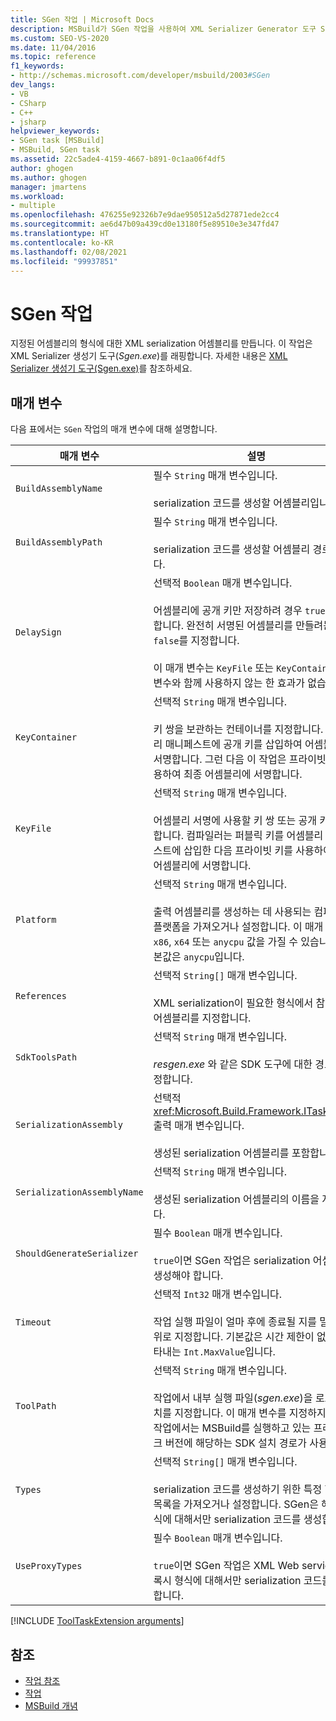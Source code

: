 ```yaml
---
title: SGen 작업 | Microsoft Docs
description: MSBuild가 SGen 작업을 사용하여 XML Serializer Generator 도구 Sgen.exe를 래핑하여 형식에 대한 XML serialization 어셈블리를 만드는 방법을 알아봅니다.
ms.custom: SEO-VS-2020
ms.date: 11/04/2016
ms.topic: reference
f1_keywords:
- http://schemas.microsoft.com/developer/msbuild/2003#SGen
dev_langs:
- VB
- CSharp
- C++
- jsharp
helpviewer_keywords:
- SGen task [MSBuild]
- MSBuild, SGen task
ms.assetid: 22c5ade4-4159-4667-b891-0c1aa06f4df5
author: ghogen
ms.author: ghogen
manager: jmartens
ms.workload:
- multiple
ms.openlocfilehash: 476255e92326b7e9dae950512a5d27871ede2cc4
ms.sourcegitcommit: ae6d47b09a439cd0e13180f5e89510e3e347fd47
ms.translationtype: HT
ms.contentlocale: ko-KR
ms.lasthandoff: 02/08/2021
ms.locfileid: "99937851"
---
```

# <a name="sgen-task"></a>SGen 작업

지정된 어셈블리의 형식에 대한 XML serialization 어셈블리를 만듭니다. 이 작업은 XML Serializer 생성기 도구(*Sgen.exe*)를 래핑합니다. 자세한 내용은 [XML Serializer 생성기 도구(Sgen.exe)](/dotnet/framework/serialization/xml-serializer-generator-tool-sgen-exe)를 참조하세요.

## <a name="parameters"></a>매개 변수

 다음 표에서는 `SGen` 작업의 매개 변수에 대해 설명합니다.

| 매개 변수 | 설명 |
|-----------------------------| - |
| `BuildAssemblyName` | 필수 `String` 매개 변수입니다.<br /><br /> serialization 코드를 생성할 어셈블리입니다. |
| `BuildAssemblyPath` | 필수 `String` 매개 변수입니다.<br /><br /> serialization 코드를 생성할 어셈블리 경로입니다. |
| `DelaySign` | 선택적 `Boolean` 매개 변수입니다.<br /><br /> 어셈블리에 공개 키만 저장하려 경우 `true`를 지정합니다. 완전히 서명된 어셈블리를 만들려는 경우 `false`를 지정합니다.<br /><br /> 이 매개 변수는 `KeyFile` 또는 `KeyContainer` 매개 변수와 함께 사용하지 않는 한 효과가 없습니다. |
| `KeyContainer` | 선택적 `String` 매개 변수입니다.<br /><br /> 키 쌍을 보관하는 컨테이너를 지정합니다. 어셈블리 매니페스트에 공개 키를 삽입하여 어셈블리에 서명합니다. 그런 다음 이 작업은 프라이빗 키를 사용하여 최종 어셈블리에 서명합니다. |
| `KeyFile` | 선택적 `String` 매개 변수입니다.<br /><br /> 어셈블리 서명에 사용할 키 쌍 또는 공개 키를 지정합니다. 컴파일러는 퍼블릭 키를 어셈블리 매니페스트에 삽입한 다음 프라이빗 키를 사용하여 최종 어셈블리에 서명합니다. |
| `Platform` | 선택적 `String` 매개 변수입니다.<br /><br /> 출력 어셈블리를 생성하는 데 사용되는 컴파일러 플랫폼을 가져오거나 설정합니다. 이 매개 변수는 `x86`, `x64` 또는 `anycpu` 값을 가질 수 있습니다. 기본값은 `anycpu`입니다. |
| `References` | 선택적 `String[]` 매개 변수입니다.<br /><br /> XML serialization이 필요한 형식에서 참조하는 어셈블리를 지정합니다. |
| `SdkToolsPath` | 선택적 `String` 매개 변수입니다.<br /><br /> *resgen.exe* 와 같은 SDK 도구에 대한 경로를 지정합니다. |
| `SerializationAssembly` | 선택적 <xref:Microsoft.Build.Framework.ITaskItem>`[]` 출력 매개 변수입니다.<br /><br /> 생성된 serialization 어셈블리를 포함합니다. |
| `SerializationAssemblyName` | 선택적 `String` 매개 변수입니다.<br /><br /> 생성된 serialization 어셈블리의 이름을 지정합니다. |
| `ShouldGenerateSerializer` | 필수 `Boolean` 매개 변수입니다.<br /><br /> `true`이면 SGen 작업은 serialization 어셈블리를 생성해야 합니다. |
| `Timeout` | 선택적 `Int32` 매개 변수입니다.<br /><br /> 작업 실행 파일이 얼마 후에 종료될 지를 밀리초 단위로 지정합니다. 기본값은 시간 제한이 없음을 나타내는 `Int.MaxValue`입니다. |
| `ToolPath` | 선택적 `String` 매개 변수입니다.<br /><br /> 작업에서 내부 실행 파일(*sgen.exe*)을 로드할 위치를 지정합니다. 이 매개 변수를 지정하지 않으면 작업에서는 MSBuild를 실행하고 있는 프레임워크 버전에 해당하는 SDK 설치 경로가 사용됩니다. |
| `Types` | 선택적 `String[]` 매개 변수입니다.<br /><br /> serialization 코드를 생성하기 위한 특정 형식의 목록을 가져오거나 설정합니다. SGen은 해당 형식에 대해서만 serialization 코드를 생성합니다. |
| `UseProxyTypes` | 필수 `Boolean` 매개 변수입니다.<br /><br /> `true`이면 SGen 작업은 XML Web services 프록시 형식에 대해서만 serialization 코드를 생성합니다. |

[!INCLUDE [ToolTaskExtension arguments](includes/tooltaskextension-base-params.md)]

## <a name="see-also"></a>참조

- [작업 참조](../msbuild/msbuild-task-reference.md)
- [작업](../msbuild/msbuild-tasks.md)
- [MSBuild 개념](../msbuild/msbuild-concepts.md)
